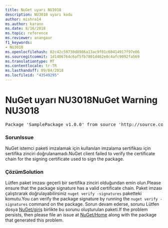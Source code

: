 ```yaml
---
title: NuGet uyarı NU3018
description: NU3018 uyarı kodu
author: mishra14
ms.author: karann
ms.date: 8/16/2018
ms.topic: reference
ms.reviewer: anangaur
f1_keywords:
- NU3018
ms.openlocfilehash: 02c42c59730d8986a13ac9f01c60414917f97e06
ms.sourcegitcommit: 1d1406764c6af5fb7801d462e0c4afc9092fa569
ms.translationtype: MT
ms.contentlocale: tr-TR
ms.lasthandoff: 09/04/2018
ms.locfileid: "43549295"
---
```

# <a name="nuget-warning-nu3018"></a><span data-ttu-id="ef482-103">NuGet uyarı NU3018</span><span class="sxs-lookup"><span data-stu-id="ef482-103">NuGet Warning NU3018</span></span>

<pre>Package 'SamplePackage v1.0.0' from source 'http://source.com/index.json': The primary signature found a chain building issue: A certificate chain processed, but terminated in a root certificate which is not trusted by the trust provider.</pre>

### <a name="issue"></a><span data-ttu-id="ef482-104">Sorun</span><span class="sxs-lookup"><span data-stu-id="ef482-104">Issue</span></span>

<span data-ttu-id="ef482-105">NuGet istemci paketi imzalamak için kullanılan imzalama sertifikası için sertifika zinciri doğrulanamadı.</span><span class="sxs-lookup"><span data-stu-id="ef482-105">NuGet client failed to verify the certificate chain for the signing certificate used to sign the package.</span></span>


### <a name="solution"></a><span data-ttu-id="ef482-106">Çözüm</span><span class="sxs-lookup"><span data-stu-id="ef482-106">Solution</span></span>

<span data-ttu-id="ef482-107">Lütfen paket imzası geçerli bir sertifika zinciri olduğundan emin olun.</span><span class="sxs-lookup"><span data-stu-id="ef482-107">Please ensure that the package signature has a valid certificate chain.</span></span> <span data-ttu-id="ef482-108">Paket imzası çalıştırarak doğrulayabilirsiniz `nuget verify -signatures` paketteki komutu.</span><span class="sxs-lookup"><span data-stu-id="ef482-108">You can verify the package signature by running the `nuget verify -signatures` command on the package.</span></span> <span data-ttu-id="ef482-109">Sorun devam ederse, sorunu Lütfen dosya [NuGet/giriş](https://github.com/NuGet/Home/issues) birlikte bu sorunu oluşturulan paketi.</span><span class="sxs-lookup"><span data-stu-id="ef482-109">If the problem persists, then please file an issue at [NuGet/Home](https://github.com/NuGet/Home/issues) along with the package that generated this problem.</span></span>


